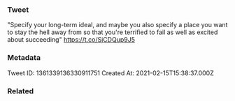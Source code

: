 ### Tweet
"Specify your long-term ideal, and maybe you also specify a place you want to stay the hell away from so that you're terrified to fail as well as excited about succeeding" https://t.co/SjCDQup9J5

### Metadata
Tweet ID: 1361339136330911751
Created At: 2021-02-15T15:38:37.000Z

### Related

